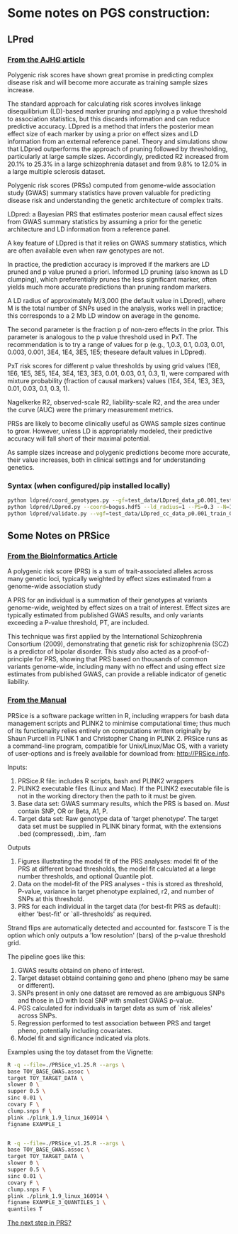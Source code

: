 Some notes on PGS construction:
===============================


## LPred

### [From the AJHG article](http://www.cell.com/ajhg/pdf/S0002-9297(15)00365-1.pdf)

Polygenic risk scores have shown great promise in predicting complex disease risk and will become more accurate as training sample sizes increase.

The standard approach for calculating risk scores involves linkage disequilibrium (LD)-based marker pruning and applying a p value threshold to association statistics, but this discards information and can reduce predictive accuracy. LDpred is a method that infers the posterior mean effect size of each marker by using a prior on effect sizes and LD information from an external reference panel. Theory and simulations show that LDpred outperforms the approach of pruning followed by thresholding, particularly at large sample sizes. Accordingly, predicted R2 increased from 20.1% to 25.3% in a large schizophrenia dataset and from 9.8% to 12.0% in a large multiple sclerosis dataset.

Polygenic risk scores (PRSs) computed from genome-wide association study (GWAS) summary statistics have proven valuable for predicting disease risk and understanding the genetic architecture of complex traits.

LDpred: a Bayesian PRS that estimates posterior mean causal effect sizes from GWAS summary statistics by assuming a prior for the genetic architecture and LD information from a reference panel.

A key feature of LDpred is that it relies on GWAS summary statistics, which are often available even when raw genotypes are not.

In practice, the prediction accuracy is improved if the markers are LD pruned and p value pruned a priori. Informed LD pruning (also known as LD clumping), which preferentially prunes the less significant marker, often yields much more accurate predictions than pruning random markers.

A LD radius of approximately M/3,000 (the default value in LDpred), where M is the total number of SNPs used in the analysis, works well in practice; this corresponds to a 2 Mb LD window on average in the genome.

The second parameter is the fraction p of non-zero effects in the prior. This parameter is analogous to the p value threshold used in PxT. The recommendation is to try a range of values for p (e.g., 1,0.3, 0.1, 0.03, 0.01, 0.003, 0.001, 3E4, 1E4, 3E5, 1E5; theseare default values in LDpred).

PxT risk scores for different p value thresholds by using grid values (1E8, 1E6, 1E5, 3E5, 1E4, 3E4, 1E3, 3E3, 0.01, 0.03, 0.1, 0.3, 1), were compared with mixture probability (fraction of causal markers) values (1E4, 3E4, 1E3, 3E3, 0.01, 0.03, 0.1, 0.3, 1).

Nagelkerke R2, observed-scale R2, liability-scale R2, and the area under the curve (AUC) were the primary measurement metrics.

PRSs are likely to become clinically useful as GWAS sample sizes continue to grow. However, unless LD is appropriately modeled, their predictive accuracy will fall short of their maximal potential.

As sample sizes increase and polygenic predictions become more accurate, their value increases, both in clinical settings and for understanding genetics.  

### Syntax (when configured/pip installed locally)

```bash
python ldpred/coord_genotypes.py --gf=test_data/LDpred_data_p0.001_test_0 --ssf=test_data/LDpred_data_p0.001_ss_0.txt --N=100 --out=bogus.hdf5
python ldpred/LDpred.py --coord=bogus.hdf5 --ld_radius=1 --PS=0.3 --N=100 --out=ldpredoutput
python ldpred/validate.py --vgf=test_data/LDpred_cc_data_p0.001_train_0 --rf=ldpredoutput --out=pgsoutputs
```

## Some Notes on PRSice

### [From the BioInformatics Article](https://academic.oup.com/bioinformatics/article/31/9/1466/200539/PRSice-Polygenic-Risk-Score-software)

A polygenic risk score (PRS) is a sum of trait-associated alleles across many genetic loci, typically weighted by effect sizes estimated from a genome-wide association study

A PRS for an individual is a summation of their genotypes at variants genome-wide, weighted by effect sizes on a trait of interest. Effect sizes are typically estimated from published GWAS results, and only variants exceeding a P-value threshold, PT, are included.

This technique was first applied by the International Schizophrenia Consortium (2009), demonstrating that genetic risk for schizophrenia (SCZ) is a predictor of bipolar disorder. This study also acted as a proof-of-principle for PRS, showing that PRS based on thousands of common variants genome-wide, including many with no effect and using effect size estimates from published GWAS, can provide a reliable indicator of genetic liability.

### [From the Manual](http://prsice.info/PRSice_MANUAL_v1.25.pdf)

PRSice is a software package written in R, including wrappers for bash data management scripts and PLINK2 to minimise computational time; thus much of its functionality relies entirely on computations written originally by Shaun Purcell in PLINK 1 and Christopher Chang in PLINK 2. PRSice runs as a command-line program, compatible for Unix/Linux/Mac OS, with a variety of user-options and is freely available for download from: http://PRSice.info.

Inputs:
1. PRSice.R file: includes R scripts, bash and PLINK2 wrappers
2. PLINK2 executable files (Linux and Mac). If the PLINK2 executable file is not in the working directory then the path to it must be given.
3. Base data set: GWAS summary results, which the PRS is based on. *Must* contain SNP, OR or Beta, A1, P.
4. Target data set: Raw genotype data of ‘target phenotype’. The target data set must be supplied in PLINK binary format, with the extensions .bed (compressed), .bim, .fam 

Outputs
1. Figures illustrating the model fit of the PRS analyses: model fit of the PRS at different broad thresholds, the model fit calculated at a large number thresholds, and optional Quantile plot.
2. Data on the model-fit of the PRS analyses - this is stored as threshold, P-value, variance in target phenotype explained, r2, and number of SNPs at this threshold.
3. PRS for each individual in the target data (for best-fit PRS as default): either 'best-fit' or `all-thresholds' as required.

Strand flips are automatically detected and accounted for. fastscore T is the option which only outputs a 'low resolution' (bars) of the p-value threshold grid.

The pipeline goes like this:
1. GWAS results obtaind on pheno of interest.
2. Target dataset obtaind containing geno and pheno (pheno may be same or different).
3. SNPs present in only one dataset are removed as are ambiguous SNPs and those in LD with local SNP with smallest GWAS p-value.
4. PGS calculated for individuals in target data as sum of `risk alleles' across SNPs.
5. Regression performed to test association between PRS and target pheno, potentially including covariates.
6. Model fit and significance indicated via plots.

Examples using the toy dataset from the Vignette:

```bash
R -q --file=./PRSice_v1.25.R --args \
base TOY_BASE_GWAS.assoc \
target TOY_TARGET_DATA \
slower 0 \
supper 0.5 \
sinc 0.01 \
covary F \
clump.snps F \
plink ./plink_1.9_linux_160914 \
figname EXAMPLE_1


R -q --file=./PRSice_v1.25.R --args \
base TOY_BASE_GWAS.assoc \
target TOY_TARGET_DATA \
slower 0 \
supper 0.5 \
sinc 0.01 \
covary F \
clump.snps F \
plink ./plink_1.9_linux_160914 \
figname EXAMPLE_3_QUANTILES_1 \
quantiles T
```

[The next step in PRS?](https://www.nature.com/articles/srep41262)

